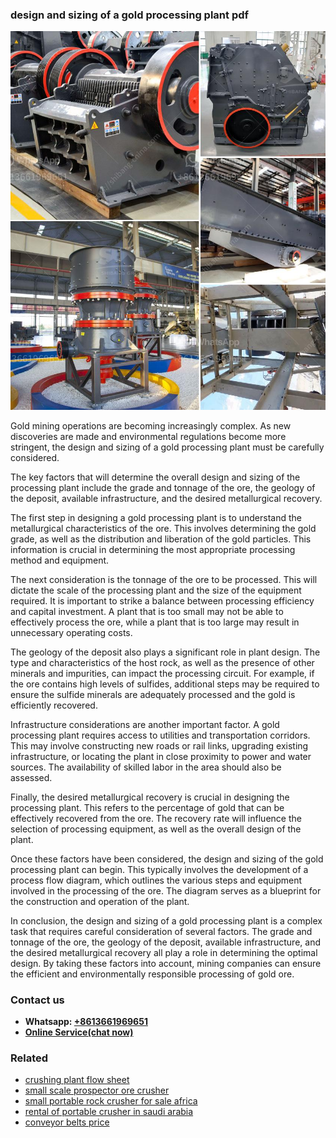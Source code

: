 <h3>design and sizing of a gold processing plant pdf</h3><img src='1708589463.jpg' alt=''><p>Gold mining operations are becoming increasingly complex. As new discoveries are made and environmental regulations become more stringent, the design and sizing of a gold processing plant must be carefully considered.</p><p>The key factors that will determine the overall design and sizing of the processing plant include the grade and tonnage of the ore, the geology of the deposit, available infrastructure, and the desired metallurgical recovery.</p><p>The first step in designing a gold processing plant is to understand the metallurgical characteristics of the ore. This involves determining the gold grade, as well as the distribution and liberation of the gold particles. This information is crucial in determining the most appropriate processing method and equipment.</p><p>The next consideration is the tonnage of the ore to be processed. This will dictate the scale of the processing plant and the size of the equipment required. It is important to strike a balance between processing efficiency and capital investment. A plant that is too small may not be able to effectively process the ore, while a plant that is too large may result in unnecessary operating costs.</p><p>The geology of the deposit also plays a significant role in plant design. The type and characteristics of the host rock, as well as the presence of other minerals and impurities, can impact the processing circuit. For example, if the ore contains high levels of sulfides, additional steps may be required to ensure the sulfide minerals are adequately processed and the gold is efficiently recovered.</p><p>Infrastructure considerations are another important factor. A gold processing plant requires access to utilities and transportation corridors. This may involve constructing new roads or rail links, upgrading existing infrastructure, or locating the plant in close proximity to power and water sources. The availability of skilled labor in the area should also be assessed.</p><p>Finally, the desired metallurgical recovery is crucial in designing the processing plant. This refers to the percentage of gold that can be effectively recovered from the ore. The recovery rate will influence the selection of processing equipment, as well as the overall design of the plant.</p><p>Once these factors have been considered, the design and sizing of the gold processing plant can begin. This typically involves the development of a process flow diagram, which outlines the various steps and equipment involved in the processing of the ore. The diagram serves as a blueprint for the construction and operation of the plant.</p><p>In conclusion, the design and sizing of a gold processing plant is a complex task that requires careful consideration of several factors. The grade and tonnage of the ore, the geology of the deposit, available infrastructure, and the desired metallurgical recovery all play a role in determining the optimal design. By taking these factors into account, mining companies can ensure the efficient and environmentally responsible processing of gold ore.</p><h3>Contact us</h3><ul><li><strong>Whatsapp:&nbsp;<a href="https://wa.me/8613661969651">+8613661969651</a></strong></li><li><a href="https://swt.shibang-china.com/?git&amp;zhl&amp;design and sizing of a gold processing plant pdf"><strong>Online Service(chat now)</strong></a></li></ul><h3>Related</h3><ul><li><a href='crushing plant flow sheet.md'>crushing plant flow sheet</a></li><li><a href='small scale prospector ore crusher.md'>small scale prospector ore crusher</a></li><li><a href='small portable rock crusher for sale africa.md'>small portable rock crusher for sale africa</a></li><li><a href='rental of portable crusher in saudi arabia.md'>rental of portable crusher in saudi arabia</a></li><li><a href='conveyor belts price.md'>conveyor belts price</a></li></ul>